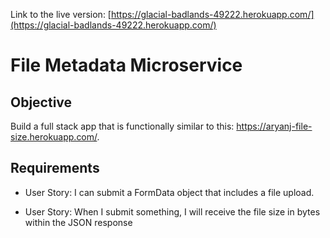 Link to the live version: [https://glacial-badlands-49222.herokuapp.com/](https://glacial-badlands-49222.herokuapp.com/)

# File Metadata Microservice

## Objective

Build a full stack app that is functionally similar to this: https://aryanj-file-size.herokuapp.com/.

## Requirements

* User Story: I can submit a FormData object that includes a file upload.

* User Story: When I submit something, I will receive the file size in bytes within the JSON response
